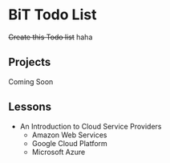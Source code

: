 # BiT Todo List 

~~Create this Todo list~~ haha

## Projects

Coming Soon

## Lessons

- An Introduction to Cloud Service Providers 
    - Amazon Web Services 
    - Google Cloud Platform
    - Microsoft Azure

